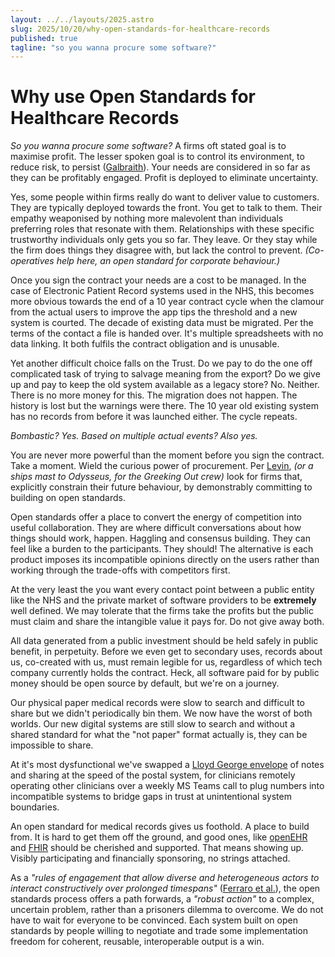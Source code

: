 ```yaml
---
layout: ../../layouts/2025.astro
slug: 2025/10/20/why-open-standards-for-healthcare-records
published: true
tagline: "so you wanna procure some software?"
---
```


# Why use Open Standards for Healthcare Records

*So you wanna procure some software?* A firms oft stated goal is to maximise profit. The lesser spoken goal is to control its environment, to reduce risk, to persist ([Galbraith](https://en.wikipedia.org/wiki/The_New_Industrial_State)). Your needs are considered in so far as they can be profitably engaged. Profit is deployed to eliminate uncertainty.

Yes, some people within firms really do want to deliver value to customers. They are typically deployed towards the front. You get to talk to them. Their empathy weaponised by nothing more malevolent than individuals preferring roles that resonate with them. Relationships with these specific trustworthy individuals only gets you so far. They leave. Or they stay while the firm does things they disagree with, but lack the control to prevent. *(Co-operatives help here, an open standard for corporate behaviour.)*

Once you sign the contract your needs are a cost to be managed. In the case of Electronic Patient Record systems used in the NHS, this becomes more obvious towards the end of a 10 year contract cycle when the clamour from the actual users to improve the app tips the threshold and a new system is courted. The decade of existing data must be migrated. Per the terms of the contact a file is handed over. It's multiple spreadsheets with no data linking. It both fulfils the contract obligation and is unusable.

Yet another difficult choice falls on the Trust. Do we pay to do the one off complicated task of trying to salvage meaning from the export? Do we give up and pay to keep the old system available as a legacy store? No. Neither. There is no more money for this. The migration does not happen. The history is lost but the warnings were there. The 10 year old existing system has no records from before it was launched either. The cycle repeats.

_Bombastic? Yes. Based on multiple actual events? Also yes._

You are never more powerful than the moment before you sign the contract. Take a moment. Wield the curious power of procurement. Per [Levin](https://doi.org/10.1007/s11077-012-9151-0), *(or a ships mast to Odysseus, for the Greeking Out crew)* look for firms that, explicitly constrain their future behaviour, by demonstrably committing to building on open standards.

Open standards offer a place to convert the energy of competition into useful collaboration. They are where difficult conversations about how things should work, happen. Haggling and consensus building. They can feel like a burden to the participants. They should! The alternative is each product imposes its incompatible opinions directly on the users rather than working through the trade-offs with competitors first.

At the very least the you want every contact point between a public entity like the NHS and the private market of software providers to be **extremely** well defined. We may tolerate that the firms take the profits but the public must claim and share the intangible value it pays for. Do not give away both.

All data generated from a public investment should be held safely in public benefit, in perpetuity. Before we even get to secondary uses, records about us, co-created with us, must remain legible for us, regardless of which tech company currently holds the contract. Heck, all software paid for by public money should be open source by default, but we're on a journey.

Our physical paper medical records were slow to search and difficult to share but we didn't periodically bin them. We now have the worst of both worlds. Our new digital systems are still slow to search and without a shared standard for what the "not paper" format actually is, they can be impossible to share.

At it's most dysfunctional we've swapped a [Lloyd George envelope](https://en.wikipedia.org/wiki/Lloyd_George_envelope) of notes and sharing at the speed of the postal system, for clinicians remotely operating other clinicians over a weekly MS Teams call to plug numbers into incompatible systems to bridge gaps in trust at unintentional system boundaries.

An open standard for medical records gives us foothold. A place to build from. It is hard to get them off the ground, and good ones, like [openEHR](https://openehr.org/) and [FHIR](http://hl7.org/fhir/summary.html) should be cherished and supported. That means showing up. Visibly participating and financially sponsoring, no strings attached.

As a _"rules of engagement that allow diverse and heterogeneous actors to interact constructively over prolonged timespans"_ ([Ferraro et al.](https://doi.org/10.1177/0170840614563742)), the open standards process offers a path forwards, a _"robust action"_ to a complex, uncertain problem, rather than a prisoners dilemma to overcome. We do not have to wait for everyone to be convinced. Each system built on open standards by people willing to negotiate and trade some implementation freedom for coherent, reusable, interoperable output is a win.
